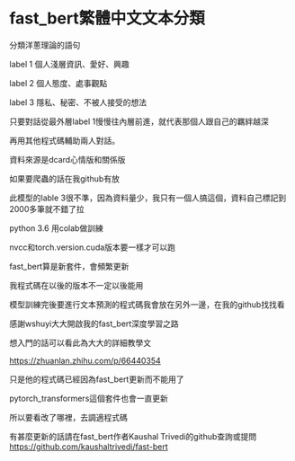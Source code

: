 # fast_bert繁體中文文本分類

分類洋蔥理論的語句

label 1 個人淺層資訊、愛好、興趣

label 2 個人態度、處事觀點

label 3 隱私、秘密、不被人接受的想法


只要對話從最外層label 1慢慢往內層前進，就代表那個人跟自己的羈絆越深

再用其他程式碼輔助兩人對話。

資料來源是dcard心情版和關係版

如果要爬蟲的話在我github有放

此模型的lable 3很不準，因為資料量少，我只有一個人搞這個，資料自己標記到2000多筆就不錯了拉


python 3.6 用colab做訓練

nvcc和torch.version.cuda版本要一樣才可以跑

fast_bert算是新套件，會頻繁更新

我程式碼在以後的版本不一定以後能用

模型訓練完後要進行文本預測的程式碼我會放在另外一邊，在我的github找找看



感謝wshuyi大大開啟我的fast_bert深度學習之路

想入門的話可以看此為大大的詳細教學文

https://zhuanlan.zhihu.com/p/66440354



只是他的程式碼已經因為fast_bert更新而不能用了

pytorch_transformers這個套件也會一直更新

所以要看改了哪裡，去調適程式碼

有甚麼更新的話請在fast_bert作者Kaushal Trivedi的github查詢或提問
https://github.com/kaushaltrivedi/fast-bert

